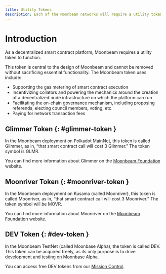 ```yaml
---
title: Utility Tokens
description: Each of the Moonbeam networks will require a utility token to function. Glimmer (GLMR) for Moonbeam on Polkadot and Moonriver (MOVR) for Moonriver on Kusama.
---
```


# Introduction

As a decentralized smart contract platform, Moonbeam requires a utility token to function.  

This token is central to the design of Moonbeam and cannot be removed without sacrificing essential functionality. The Moonbeam token uses include:

 - Supporting the gas metering of smart contract execution
 - Incentivizing collators and powering the mechanics around the creation of a decentralized node infrastructure on which the platform can run
 - Facilitating the on-chain governance mechanism, including proposing referenda, electing council members, voting, etc.
 - Paying for network transaction fees

## Glimmer Token {: #glimmer-token } 

In the Moonbeam deployment on Polkadot MainNet, this token is called Glimmer, as in, “that smart contract call will cost 3 Glimmer.”  The token symbol is GLMR.

You can find more information about Glimmer on the [Moonbeam Foundation](https://moonbeam.foundation/glimmer-token/) website.

## Moonriver Token {: #moonriver-token } 

In the Moonbeam deployment on Kusama (called Moonriver), this token is called Moonriver, as in, “that smart contract call will cost 3 Moonriver.”  The token symbol will be MOVR.

You can find more information about Moonriver on the [Moonbeam Foundation](https://moonbeam.foundation/moonriver-token/) website.

## DEV Token {: #dev-token } 

In the Moonbeam TestNet (called Moonbase Alpha), the token is called DEV. This token can be acquired freely, as its only purpose is to drive development and testing on Moonbase Alpha.

You can access free DEV tokens from our [Mission Control](/builders/get-started/networks/moonbase/#get-tokens/).
